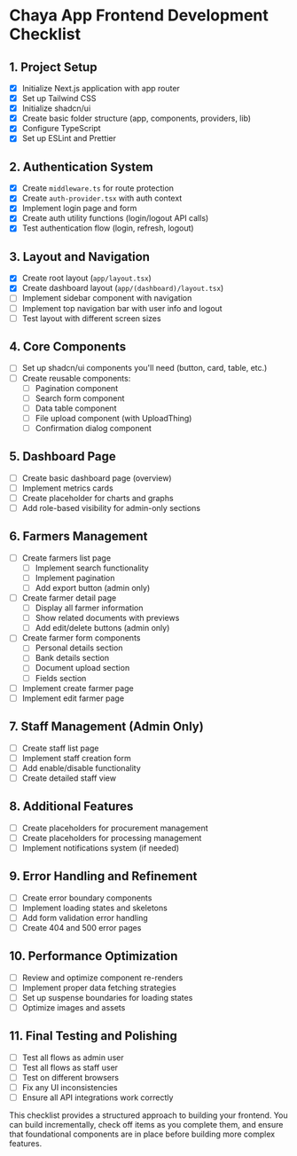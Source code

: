 # Chaya App Frontend Development Checklist

## 1. Project Setup

- [x] Initialize Next.js application with app router
- [x] Set up Tailwind CSS
- [x] Initialize shadcn/ui
- [x] Create basic folder structure (app, components, providers, lib)
- [x] Configure TypeScript
- [x] Set up ESLint and Prettier

## 2. Authentication System

- [x] Create `middleware.ts` for route protection
- [x] Create `auth-provider.tsx` with auth context
- [x] Implement login page and form
- [x] Create auth utility functions (login/logout API calls)
- [x] Test authentication flow (login, refresh, logout)

## 3. Layout and Navigation

- [x] Create root layout (`app/layout.tsx`)
- [x] Create dashboard layout (`app/(dashboard)/layout.tsx`)
- [ ] Implement sidebar component with navigation
- [ ] Implement top navigation bar with user info and logout
- [ ] Test layout with different screen sizes

## 4. Core Components

- [ ] Set up shadcn/ui components you'll need (button, card, table, etc.)
- [ ] Create reusable components:
  - [ ] Pagination component
  - [ ] Search form component
  - [ ] Data table component
  - [ ] File upload component (with UploadThing)
  - [ ] Confirmation dialog component

## 5. Dashboard Page

- [ ] Create basic dashboard page (overview)
- [ ] Implement metrics cards
- [ ] Create placeholder for charts and graphs
- [ ] Add role-based visibility for admin-only sections

## 6. Farmers Management

- [ ] Create farmers list page
  - [ ] Implement search functionality
  - [ ] Implement pagination
  - [ ] Add export button (admin only)
- [ ] Create farmer detail page
  - [ ] Display all farmer information
  - [ ] Show related documents with previews
  - [ ] Add edit/delete buttons (admin only)
- [ ] Create farmer form components
  - [ ] Personal details section
  - [ ] Bank details section
  - [ ] Document upload section
  - [ ] Fields section
- [ ] Implement create farmer page
- [ ] Implement edit farmer page

## 7. Staff Management (Admin Only)

- [ ] Create staff list page
- [ ] Implement staff creation form
- [ ] Add enable/disable functionality
- [ ] Create detailed staff view

## 8. Additional Features

- [ ] Create placeholders for procurement management
- [ ] Create placeholders for processing management
- [ ] Implement notifications system (if needed)

## 9. Error Handling and Refinement

- [ ] Create error boundary components
- [ ] Implement loading states and skeletons
- [ ] Add form validation error handling
- [ ] Create 404 and 500 error pages

## 10. Performance Optimization

- [ ] Review and optimize component re-renders
- [ ] Implement proper data fetching strategies
- [ ] Set up suspense boundaries for loading states
- [ ] Optimize images and assets

## 11. Final Testing and Polishing

- [ ] Test all flows as admin user
- [ ] Test all flows as staff user
- [ ] Test on different browsers
- [ ] Fix any UI inconsistencies
- [ ] Ensure all API integrations work correctly

This checklist provides a structured approach to building your frontend. You can build incrementally, check off items as you complete them, and ensure that foundational components are in place before building more complex features.
